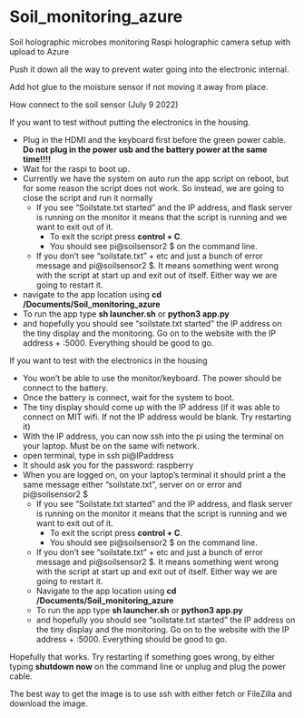 # Soil_monitoring_azure
Soil holographic microbes monitoring 
Raspi holographic camera setup with upload to Azure 

Push it down all the way to prevent water going into the electronic internal.

Add hot glue to the moisture sensor if not moving it away from place.

How connect to the soil sensor (July 9 2022)

If you want to test without putting the electronics in the housing.

- Plug in the HDMI and the keyboard first before the green power cable. **Do not plug in the power usb and the battery power at the same time!!!!**
- Wait for the raspi to boot up.
- Currently we have the system on auto run the app script on reboot, but for some reason the script does not work. So instead, we are going to close the script and run it normally
    - If you see “Soilstate.txt started” and the IP address, and flask server is running on the monitor it means that the script is running and we want to exit out of it.
        - To exit the script press **control + C**.
        - You should see pi@soilsensor2 $ on the command line.
    - If you don’t see “soilstate.txt” + etc and just a bunch of error message and pi@soilsensor2 $. It means something went wrong with the script at start up and exit out of itself. Either way we are going to restart it.
- navigate to the app location using **cd /Documents/Soil_monitoring_azure**
- To run the app type **sh launcher.sh** or **python3 app.py**
- and hopefully you should see “soilstate.txt started” the IP address on the tiny display and the monitoring. Go on to the website with the IP address + :5000. Everything should be good to go.

If you want to test with the electronics in the housing

- You won’t be able to use the monitor/keyboard. The power should be connect to the battery.
- Once the battery is connect, wait for the system to boot.
- The tiny display should come up with the IP address (if it was able to connect on MIT wifi. If not the IP address would be blank. Try restarting it)
- With the IP address, you can now ssh into the pi using the terminal on your laptop. Must be on the same wifi network.
- open terminal, type in ssh pi@IPaddress
- It should ask you for the password: raspberry
- When you are logged on, on your laptop’s terminal it should print a the same message either “soilstate.txt”, server on or error and pi@soilsensor2 $
    - If you see “Soilstate.txt started” and the IP address, and flask server is running on the monitor it means that the script is running and we want to exit out of it.
        - To exit the script press **control + C**.
        - You should see pi@soilsensor2 $ on the command line.
    - If you don’t see “soilstate.txt” + etc and just a bunch of error message and pi@soilsensor2 $. It means something went wrong with the script at start up and exit out of itself. Either way we are going to restart it.
    - Navigate to the app location using **cd /Documents/Soil_monitoring_azure**
    - To run the app type **sh launcher.sh** or **python3 app.py**
    - and hopefully you should see “soilstate.txt started” the IP address on the tiny display and the monitoring. Go on to the website with the IP address + :5000. Everything should be good to go.

Hopefully that works. Try restarting if something goes wrong, by either typing **shutdown now** on the command line or unplug and plug the power cable.

The best way to get the image is to use ssh with either fetch or FileZilla and download the image.

